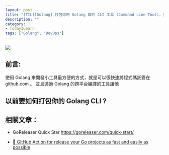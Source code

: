 ```yaml
---
layout: post
title: "[TIL][Golang] 打包你用 Golang 寫的 CLI 工具 (Command Line Tool)，並且搭配 Github Actions 準備 Changelogs "
description: ""
category: 
- TodayILearn
tags: ["Golang", "DevOps"]
---
```




![](https://avatars2.githubusercontent.com/u/24697112?v=3&s=200)

## 前言:

使用 Golang 來開發小工具最方便的方式，就是可以很快速將程式碼託管在 github.com 。 並且透過 Golang 的跨平台編譯的工具讓他



## 以前要如何打包你的 Golang CLI ?











## 相關文章：

- GoReleaser Quick Star https://goreleaser.com/quick-start/

- [🚀 GitHub Action for release your Go projects as fast and easily as possible](https://dev.to/koddr/github-action-for-release-your-go-projects-as-fast-and-easily-as-possible-20a2)
